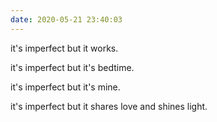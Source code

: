 ```yaml
---
date: 2020-05-21 23:40:03
---
```

it's imperfect but it works.

it's imperfect but it's bedtime.

it's imperfect but it's mine.

it's imperfect but it shares love and shines light.
